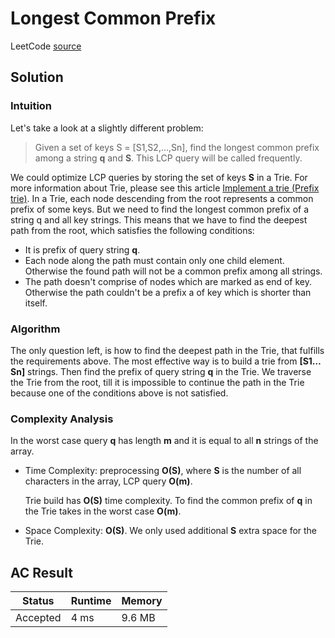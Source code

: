 # Longest Common Prefix

LeetCode [source](https://leetcode.com/problems/longest-common-prefix/)

## Solution

### Intuition

Let's take a look at a slightly different problem:

> Given a set of keys S = [S1,S2,…,Sn], find the longest common prefix among a string **q** and **S**. This LCP query will be called frequently.

We could optimize LCP queries by storing the set of keys **S** in a Trie. For more information about Trie, please see this article [Implement a trie (Prefix trie)](https://leetcode.com/articles/implement-trie-prefix-tree/). In a Trie, each node descending from the root represents a common prefix of some keys. But we need to find the longest common prefix of a string q and all key strings. This means that we have to find the deepest path from the root, which satisfies the following conditions:

* It is prefix of query string **q**.
* Each node along the path must contain only one child element. Otherwise the found path will not be a common prefix among all strings.
* The path doesn't comprise of nodes which are marked as end of key. Otherwise the path couldn't be a prefix a of key which is shorter than itself.

### Algorithm

The only question left, is how to find the deepest path in the Trie, that fulfills the requirements above. The most effective way is to build a trie from **[S1…Sn]** strings. Then find the prefix of query string **q** in the Trie. We traverse the Trie from the root, till it is impossible to continue the path in the Trie because one of the conditions above is not satisfied.

### Complexity Analysis

In the worst case query **q** has length **m** and it is equal to all **n** strings of the array.

* Time Complexity: preprocessing **O(S)**, where **S** is the number of all characters in the array, LCP query **O(m)**.

    Trie build has **O(S)** time complexity. To find the common prefix of **q** in the Trie takes in the worst case **O(m)**.

* Space Complexity: **O(S)**. We only used additional **S** extra space for the Trie.

## AC Result

| Status | Runtime | Memory |
|--------|---------|--------|
| Accepted | 4 ms | 9.6 MB |

